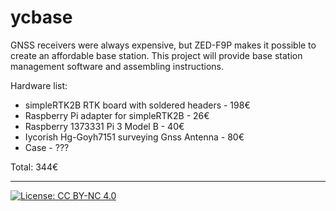 # ycbase
GNSS receivers were always expensive, but ZED-F9P makes it possible to create an affordable base station. This project will provide base station management software and assembling instructions.

Hardware list:
- simpleRTK2B RTK board with soldered headers - 198€
- Raspberry Pi adapter for simpleRTK2B - 26€
- Raspberry 1373331 Pi 3 Model B - 40€
- Iycorish Hg-Goyh7151 surveying Gnss Antenna - 80€
- Case - ??? 

Total: 344€

- - -

[![License: CC BY-NC 4.0](https://img.shields.io/badge/License-CC%20BY--NC%204.0-lightgrey.svg)](https://creativecommons.org/licenses/by-nc/4.0/)

